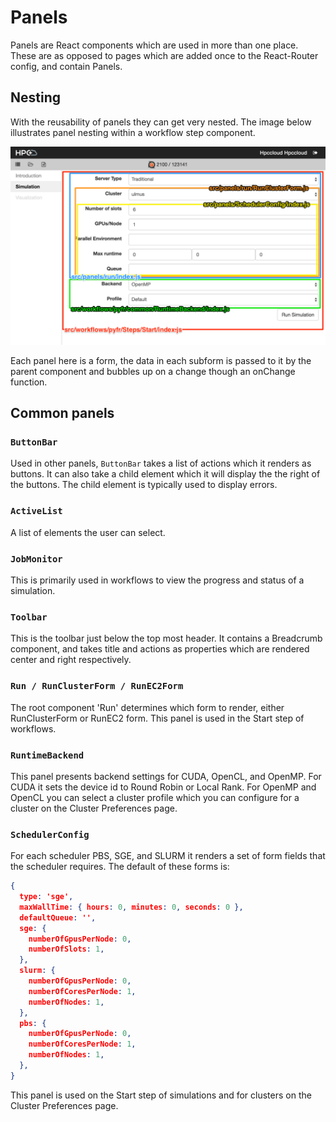 # Panels

Panels are React components which are used in more than one place. These are as opposed to pages which are added once to the React-Router config, and contain Panels.

## Nesting

With the reusability of panels they can get very nested. The image below illustrates panel nesting within a workflow step component.

![form panels](images/form-panels.png)

Each panel here is a form, the data in each subform is passed to it by the parent component and bubbles up on a change though an onChange function.

## Common panels

### `ButtonBar`

Used in other panels, `ButtonBar` takes a list of actions which it renders as buttons. It can also take a child element which it will display the the right of the buttons. The child element is typically used to display errors.

### `ActiveList`

A list of elements the user can select.

### `JobMonitor`

This is primarily used in workflows to view the progress and status of a simulation.

### `Toolbar`

This is the toolbar just below the top most header. It contains a Breadcrumb component, and takes title and actions as properties which are rendered center and right respectively.

### `Run / RunClusterForm / RunEC2Form`

The root component 'Run' determines which form to render, either RunClusterForm or RunEC2 form. This panel is used in the Start step of workflows.

### `RuntimeBackend`

This panel presents backend settings for CUDA, OpenCL, and OpenMP. For CUDA it sets the device id to Round Robin or Local Rank. For OpenMP and OpenCL you can select a cluster profile which you can configure for a cluster on the Cluster Preferences page.

### `SchedulerConfig`

For each scheduler PBS, SGE, and SLURM it renders a set of form fields that the scheduler requires. The default of these forms is: 

```json
{
  type: 'sge',
  maxWallTime: { hours: 0, minutes: 0, seconds: 0 },
  defaultQueue: '',
  sge: {
    numberOfGpusPerNode: 0,
    numberOfSlots: 1,
  },
  slurm: {
    numberOfGpusPerNode: 0,
    numberOfCoresPerNode: 1,
    numberOfNodes: 1,
  },
  pbs: {
    numberOfGpusPerNode: 0,
    numberOfCoresPerNode: 1,
    numberOfNodes: 1,
  },
}
```

This panel is used on the Start step of simulations and for clusters on the Cluster Preferences page.
